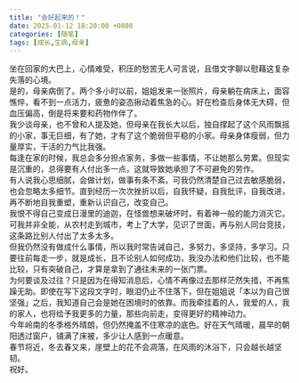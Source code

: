 ```yaml
---
title: "会好起来的！"
date: 2025-01-12 18:20:00 +0800
categories: [随笔]
tags: [成长,生病,母亲]
---
```


坐在回家的大巴上，心情难受，积压的愁苦无人可言说，且借文字聊以慰藉这复杂失落的心境。  
是的，母亲病倒了。两个多小时以前，姐姐发来一张照片，母亲躺在病床上，面容憔悴，看不到一点活力，疲惫的姿态揪动着焦急的心。好在检查后身体无大碍，但血压偏高，倒是将来要和药物作伴了。  
我少谈母亲，也不曾和人提及她，但母亲在我长大以后，独自撑起了这个风雨飘摇的小家，事无巨细，有了她，才有了这个脆弱但平稳的小家。母亲身体瘦弱，但力量厚实，干活的力气比我强。  
每逢在家的时候，我总会多分担点家务，多做一些事情，不让她那么劳累。但现实是沉重的，总得要有人付出多一点，这就导致她承担了不可避免的劳作。  
有人说我心思细腻，会做计划，做事有条不紊。可我仍然清楚自己过去敏感脆弱，也会忽略太多细节。直到经历一次次挫折以后，自我怀疑，自我批评，自我改进，再不断地自我重塑，重新认识自己，改变自己。  
我恨不得自己变成日漫里的迪迦，在怪兽想来破坏时，有着神一般的能力消灭它。可我并非全能，从农村走到城市，考上了大学，见识了世面，再与别人同台竞技，这条路比别人付出了太多太多。  
但我仍然没有做成什么事情，所以我时常告诫自己，多努力，多坚持，多学习。只要往前每走一步，就是成长，且不论别人如何成功，我没办法和他们比较，也不能比较，只有突破自己，才算是拿到了通往未来的一张门票。  
为何要谈及过往？只是因为在得知消息后，心情不再像过去那样茫然失措，不再焦躁无助。即使在写下这段文字时，眼泪仍止不住落下，但在姐姐说「本以为自己很坚强」之后，我知道自己会是她在困境时的依靠。而我牵挂着的人，我爱的人，我的家人，也将给予我更多的力量，那些向前走，变得更好的精神动力。  
今年岭南的冬季格外晴朗，但仍然掩盖不住寒凉的底色。好在天气晴暖，晨早的朝阳透过窗户，铺满了床被，多少让人感到一点暖意。  
春节将近，冬去春又来，崖壁上的花不会凋落，在风雨的沐浴下，只会越长越坚韧。  
祝好。